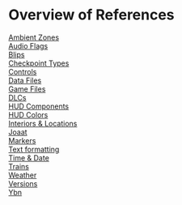# Overview of References

[Ambient Zones](ambient-zones.md) \
[Audio Flags](audio-flags.md) \
[Blips](blips.md) \
[Checkpoint Types](checkpoints.md) \
[Controls](controls.md) \
[Data Files](data-files.md) \
[Game Files](game-files.md) \
[DLCs](dlcs.md) \
[HUD Components](hudcomponents.md) \
[HUD Colors](hud-colors.md) \
[Interiors & Locations](interiors-and-locations.md) \
[Joaat](joaat.md) \
[Markers](markers.md) \
[Text formatting](text-formatting.md) \
[Time & Date](time-and-date.md) \
[Trains](trains.md) \
[Weather](weather.md) \
[Versions](versions.md) \
[Ybn](ybn.md)
